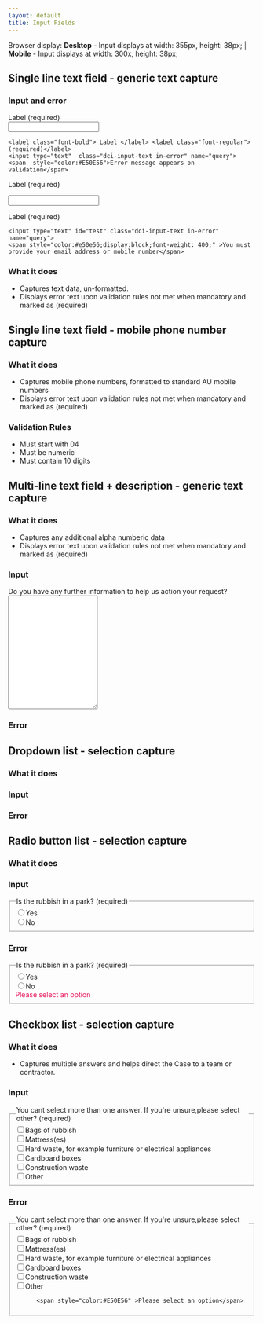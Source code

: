 ```yaml
---
layout: default
title: Input Fields
---
```


Browser display: __Desktop__ - Input displays at width: 355px, height: 38px; | __Mobile__ - Input displays at width: 300x, height: 38px;

## Single line text field - generic text capture

### Input and error


<div class="dci">

  <label class="font-bold"> Label </label> <label class="font-regular">(required)</label>  
  <input type="text"  class="dci-input-text" name="query">
  
    <label class="font-bold"> Label </label> <label class="font-regular">(required)</label>
    <input type="text"  class="dci-input-text in-error" name="query">
    <span  style="color:#E50E56">Error message appears on validation</span>
    
</div>
  

<div class="dci">

  <label class="font-bold"> Label </label> <label class="font-regular">(required)</label>
  
  <input type="text" id="test" class="dci-input-text" name="query">
    

  
  <label class="font-bold"> Label </label> <label class="font-regular">(required)</label>
 
  
    <input type="text" id="test" class="dci-input-text in-error" name="query">
    <span style="color:#e50e56;display:block;font-weight: 400;" >You must provide your email address or mobile number</span>
    

  

</div>
  

### What it does 
- Captures text data, un-formatted.
- Displays error text upon validation rules not met when mandatory and marked as (required)

## Single line text field - mobile phone number capture

### What it does 
- Captures mobile phone numbers, formatted to standard AU mobile numbers
- Displays error text upon validation rules not met when mandatory and marked as (required)

### Validation Rules
- Must start with 04
- Must be numeric
- Must contain 10 digits

## Multi-line text field + description - generic text capture

### What it does 
- Captures any additional alpha numberic data
- Displays error text upon validation rules not met when mandatory and marked as (required)

### Input
<div class="dci">
  <label class="font-bold"> Do you have any further information to help us action your request? </label>   
  <textarea  class="dci-input-text" name="query" rows="15"></textarea> 
</div>

### Error
## Dropdown list - selection capture
### What it does
### Input
### Error
## Radio button list - selection capture
### What it does
### Input


<div class="dci">
    <fieldset class="dci-radiobuttons"> 
      <legend > 
          <span class="font-bold"> Is the rubbish in a park?</span>
          <span class="font-regular">(required)</span>
      </legend>   
              <div class="dci-radiobutton"> <input type="radio"><label>Yes</label></div>
              <div class="dci-radiobutton"> <input type="radio"><label >No</label> </div>      
    </fieldset>
</div>

### Error

<div class="dci">
<fieldset class="dci-radiobuttons"> 
  <legend > 
      <span class="font-bold"> Is the rubbish in a park?</span>
      <span class="font-regular">(required)</span>
  </legend>   
          <div class="dci-radiobutton"> <input type="radio"><label>Yes</label></div>
          <div class="dci-radiobutton"> <input type="radio"><label >No</label> </div> 
          <span style="color:#E50E56" >Please select an option</span>
</fieldset>
</div>


## Checkbox list - selection capture
### What it does 
- Captures multiple answers and helps direct the Case to a team or contractor.

### Input
<div class="dci">
<fieldset class="dci-checkboxes"> 
  <legend > 
      <span class="font-bold"> You cant select more than one answer. If you're unsure,please select other?</span>
      <span class="font-regular">(required)</span>
  </legend>   
          <div class="dci-checkbox"><input  type="checkbox" ><label>Bags of rubbish </label></div>
          <div class="dci-checkbox"><input  type="checkbox" ><label>Mattress(es)</label></div>
          <div class="dci-checkbox"><input  type="checkbox" ><label>Hard waste, for example furniture or electrical appliances </label></div>
          <div class="dci-checkbox"><input  type="checkbox" ><label>Cardboard boxes</label></div>
          <div class="dci-checkbox"><input  type="checkbox" ><label>Construction waste</label></div>
          <div class="dci-checkbox"><input  type="checkbox" ><label>Other</label></div>
                    
</fieldset>
</div>

### Error

<div class="dci">
<fieldset class="dci-checkboxes"> 
  <legend > 
      <span class="font-bold"> You cant select more than one answer. If you're unsure,please select other?</span>
      <span class="font-regular">(required)</span>
  </legend>   
          <div class="dci-checkbox"><input  type="checkbox" ><label>Bags of rubbish </label></div>
          <div class="dci-checkbox"><input  type="checkbox" ><label>Mattress(es)</label></div>
          <div class="dci-checkbox"><input  type="checkbox" ><label>Hard waste, for example furniture or electrical appliances </label></div>
          <div class="dci-checkbox"><input  type="checkbox" ><label>Cardboard boxes</label></div>
          <div class="dci-checkbox"><input  type="checkbox" ><label>Construction waste</label></div>
          <div class="dci-checkbox"><input  type="checkbox" ><label>Other</label></div>
          
          <span style="color:#E50E56" >Please select an option</span>
</fieldset>
</div>

